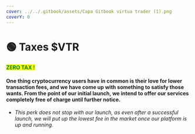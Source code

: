 ```yaml
---
cover: ../../.gitbook/assets/Capa Gitbook virtua trader (1).png
coverY: 0
---
```


# 🟢 Taxes $VTR

#### <mark style="color:green;">ZERO TAX !</mark>

#### One thing cryptocurrency users have in common is their love for lower transaction fees, and we have come up with something to satisfy those wants. From the point of our initial launch, we intend to offer our services completely free of charge until further notice.

* _This perk does not stop with our launch, as even after a successful launch, we will put up the lowest fee in the market once our platform is up and running._
